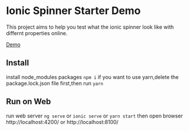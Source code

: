 # Ionic Spinner Starter Demo

This project aims to help you test what the ionic spinner look like with differnt properties online.

[Demo](https://ionic7-spinner-starter.vercel.app/)

## Install

install node_modules packages
`npm i`
if you want to use yarn,delete the package.lock.json file first,then run
`yarn`

## Run on Web

run web server `ng serve` or `ionic serve` or `yarn start` then open browser http://localhost:4200/ or http://localhost:8100/

